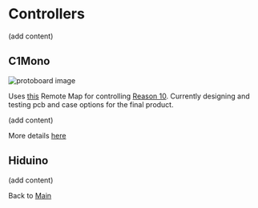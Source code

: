 # Controllers

(add content)

## C1Mono

![protoboard image](https://github.com/JGuzak/MidiControllers/blob/master/Controllers/C1Mono/proto%20C1%20for%20due/C1due%20(3).JPG)

Uses [this](https://github.com/JGuzak/MidiControllers/tree/master/RemoteMaps/C1Mono) Remote Map for controlling [Reason 10](https://www.propellerheads.se/en/reason). Currently designing and testing pcb and case options for the final product.

(add content)

More details [here](https://github.com/JGuzak/MidiControllers/tree/master/Controllers/C1Mono)

## Hiduino

(add content)

Back to [Main](https://github.com/JGuzak/MidiControllers)
